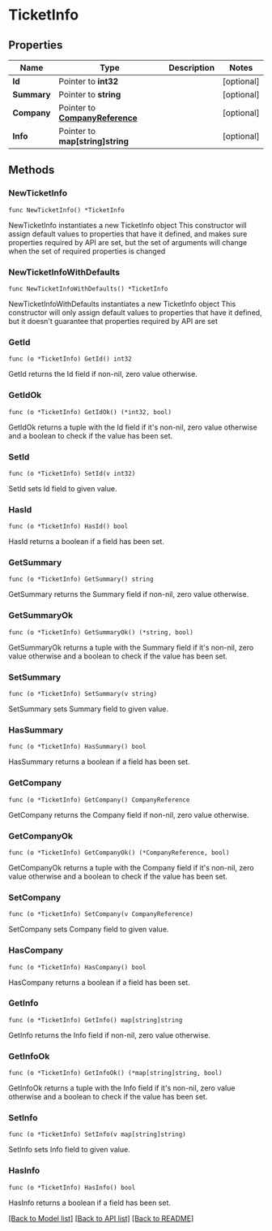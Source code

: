 # TicketInfo

## Properties

Name | Type | Description | Notes
------------ | ------------- | ------------- | -------------
**Id** | Pointer to **int32** |  | [optional] 
**Summary** | Pointer to **string** |  | [optional] 
**Company** | Pointer to [**CompanyReference**](CompanyReference.md) |  | [optional] 
**Info** | Pointer to **map[string]string** |  | [optional] 

## Methods

### NewTicketInfo

`func NewTicketInfo() *TicketInfo`

NewTicketInfo instantiates a new TicketInfo object
This constructor will assign default values to properties that have it defined,
and makes sure properties required by API are set, but the set of arguments
will change when the set of required properties is changed

### NewTicketInfoWithDefaults

`func NewTicketInfoWithDefaults() *TicketInfo`

NewTicketInfoWithDefaults instantiates a new TicketInfo object
This constructor will only assign default values to properties that have it defined,
but it doesn't guarantee that properties required by API are set

### GetId

`func (o *TicketInfo) GetId() int32`

GetId returns the Id field if non-nil, zero value otherwise.

### GetIdOk

`func (o *TicketInfo) GetIdOk() (*int32, bool)`

GetIdOk returns a tuple with the Id field if it's non-nil, zero value otherwise
and a boolean to check if the value has been set.

### SetId

`func (o *TicketInfo) SetId(v int32)`

SetId sets Id field to given value.

### HasId

`func (o *TicketInfo) HasId() bool`

HasId returns a boolean if a field has been set.

### GetSummary

`func (o *TicketInfo) GetSummary() string`

GetSummary returns the Summary field if non-nil, zero value otherwise.

### GetSummaryOk

`func (o *TicketInfo) GetSummaryOk() (*string, bool)`

GetSummaryOk returns a tuple with the Summary field if it's non-nil, zero value otherwise
and a boolean to check if the value has been set.

### SetSummary

`func (o *TicketInfo) SetSummary(v string)`

SetSummary sets Summary field to given value.

### HasSummary

`func (o *TicketInfo) HasSummary() bool`

HasSummary returns a boolean if a field has been set.

### GetCompany

`func (o *TicketInfo) GetCompany() CompanyReference`

GetCompany returns the Company field if non-nil, zero value otherwise.

### GetCompanyOk

`func (o *TicketInfo) GetCompanyOk() (*CompanyReference, bool)`

GetCompanyOk returns a tuple with the Company field if it's non-nil, zero value otherwise
and a boolean to check if the value has been set.

### SetCompany

`func (o *TicketInfo) SetCompany(v CompanyReference)`

SetCompany sets Company field to given value.

### HasCompany

`func (o *TicketInfo) HasCompany() bool`

HasCompany returns a boolean if a field has been set.

### GetInfo

`func (o *TicketInfo) GetInfo() map[string]string`

GetInfo returns the Info field if non-nil, zero value otherwise.

### GetInfoOk

`func (o *TicketInfo) GetInfoOk() (*map[string]string, bool)`

GetInfoOk returns a tuple with the Info field if it's non-nil, zero value otherwise
and a boolean to check if the value has been set.

### SetInfo

`func (o *TicketInfo) SetInfo(v map[string]string)`

SetInfo sets Info field to given value.

### HasInfo

`func (o *TicketInfo) HasInfo() bool`

HasInfo returns a boolean if a field has been set.


[[Back to Model list]](../README.md#documentation-for-models) [[Back to API list]](../README.md#documentation-for-api-endpoints) [[Back to README]](../README.md)


